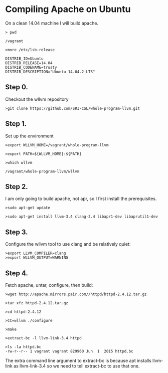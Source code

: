 # Compiling Apache on Ubuntu


On a clean 14.04 machine I will build apache.

```
> pwd

/vagrant

>more /etc/lsb-release

DISTRIB_ID=Ubuntu
DISTRIB_RELEASE=14.04
DISTRIB_CODENAME=trusty
DISTRIB_DESCRIPTION="Ubuntu 14.04.2 LTS"
```


## Step 0.

Checkout the wllvm repository

```
>git clone https://github.com/SRI-CSL/whole-program-llvm.git
```

## Step 1.

Set up the environment 

```
>export WLLVM_HOME=/vagrant/whole-program-llvm

>export PATH=${WLLVM_HOME}:${PATH}

>which wllvm

/vagrant/whole-program-llvm/wllvm
```

## Step 2.

I am only going to build apache, not apr, so I first install the prerequisites.

```
>sudo apt-get update

>sudo apt-get install llvm-3.4 clang-3.4 libapr1-dev libaprutil1-dev

```

## Step 3.

  Configure the wllvm tool to use clang and be relatively quiet:

```
>export LLVM_COMPILER=clang
>export WLLVM_OUTPUT=WARNING
```

## Step 4.

 Fetch apache, untar, configure, then build:

```
>wget http://apache.mirrors.pair.com//httpd/httpd-2.4.12.tar.gz

>tar xfz httpd-2.4.12.tar.gz

>cd httpd-2.4.12

>CC=wllvm ./configure

>make

>extract-bc -l llvm-link-3.4 httpd

>ls -la httpd.bc
-rw-r--r-- 1 vagrant vagrant 829960 Jun  1  2015 httpd.bc
```

The extra command line argument to extract-bc is because apt
installs llvm-link as llvm-link-3.4 so we need to tell extract-bc
to use that one.